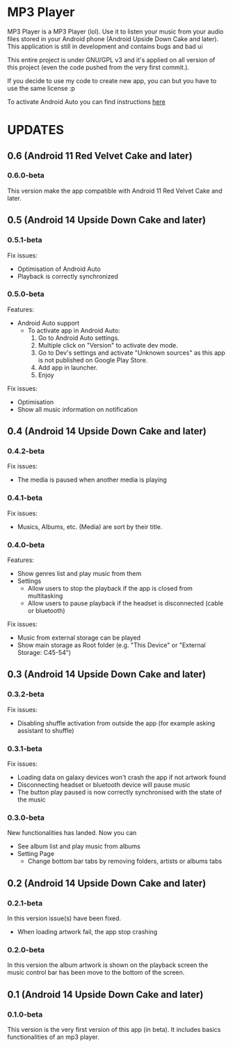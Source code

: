 # MP3 Player

MP3 Player is a MP3 Player (lol). Use it to listen your music from your audio files stored in your Android phone (Android Upside Down Cake and later).
This application is still in development and contains bugs and bad ui

This entire project is under GNU/GPL v3 and it's applied on all version of this project (even the code pushed from the very first commit.).

If you decide to use my code to create new app, you can but you have to use the same license :p

To activate Android Auto you can find instructions [here](#050-beta)

# UPDATES

## 0.6 (Android 11 Red Velvet Cake and later)

### 0.6.0-beta

This version make the app compatible with Android 11 Red Velvet Cake and later.

## 0.5 (Android 14 Upside Down Cake and later)

### 0.5.1-beta

Fix issues:

* Optimisation of Android Auto
* Playback is correctly synchronized

### 0.5.0-beta

Features:

* Android Auto support
  * To activate app in Android Auto:
    1) Go to Android Auto settings.
    2) Multiple click on "Version" to activate dev mode. 
    3) Go to Dev's settings and activate "Unknown sources" as this app is not published on Google Play Store.
    4) Add app in launcher.
    5) Enjoy

Fix issues:

* Optimisation
* Show all music information on notification

## 0.4 (Android 14 Upside Down Cake and later)

### 0.4.2-beta

Fix issues:

* The media is paused when another media is playing

### 0.4.1-beta

Fix issues:

* Musics, Albums, etc. (Media) are sort by their title.

### 0.4.0-beta

Features:

* Show genres list and play music from them
* Settings
  * Allow users to stop the playback if the app is closed from multitasking
  * Allow users to pause playback if the headset is disconnected (cable or bluetooth)

Fix issues:

* Music from external storage can be played
* Show main storage as Root folder (e.g. "This Device" or "External Storage: C45-54")

## 0.3 (Android 14 Upside Down Cake and later)

### 0.3.2-beta

Fix issues:

* Disabling shuffle activation from outside the app (for example asking assistant to shuffle)

### 0.3.1-beta

Fix issues:

* Loading data on galaxy devices won't crash the app if not artwork found
* Disconnecting headset or bluetooth device will pause music
* The button play paused is now correctly synchronised with the state of the music

### 0.3.0-beta

New functionalities has landed. Now you can

* See album list and play music from albums
* Setting Page
    * Change bottom bar tabs by removing folders, artists or albums tabs

## 0.2 (Android 14 Upside Down Cake and later)

### 0.2.1-beta

In this version issue(s) have been fixed.

* When loading artwork fail, the app stop crashing

### 0.2.0-beta

In this version the album artwork is shown on the playback screen the music control bar has been
move
to the bottom of the screen.

## 0.1 (Android 14 Upside Down Cake and later)

### 0.1.0-beta

This version is the very first version of this app (in beta).
It includes basics functionalities of an mp3 player.

